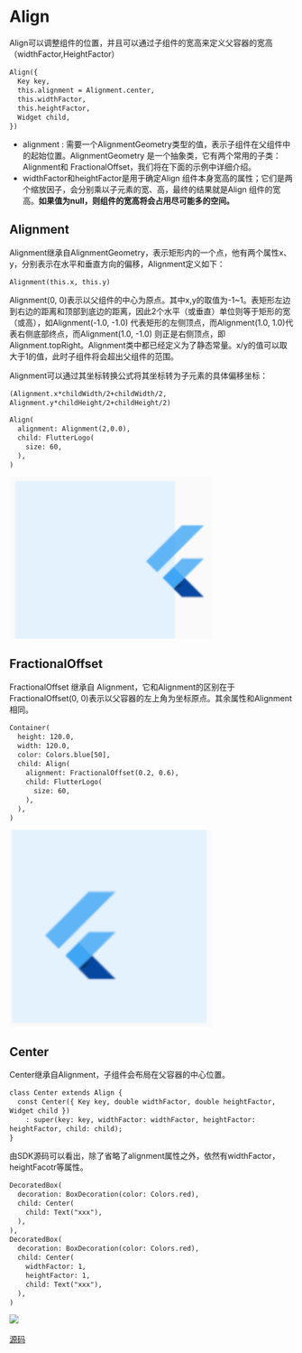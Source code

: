 # Align

Align可以调整组件的位置，并且可以通过子组件的宽高来定义父容器的宽高（widthFactor,HeightFactor）

```
Align({
  Key key,
  this.alignment = Alignment.center,
  this.widthFactor,
  this.heightFactor,
  Widget child,
})
```

- alignment : 需要一个AlignmentGeometry类型的值，表示子组件在父组件中的起始位置。AlignmentGeometry 是一个抽象类，它有两个常用的子类：Alignment和 FractionalOffset，我们将在下面的示例中详细介绍。
- widthFactor和heightFactor是用于确定Align 组件本身宽高的属性；它们是两个缩放因子，会分别乘以子元素的宽、高，最终的结果就是Align 组件的宽高。**如果值为null，则组件的宽高将会占用尽可能多的空间。**

## Alignment

Alignment继承自AlignmentGeometry，表示矩形内的一个点，他有两个属性x、y，分别表示在水平和垂直方向的偏移，Alignment定义如下：

```
Alignment(this.x, this.y)
```

Alignment(0, 0)表示以父组件的中心为原点。其中x,y的取值为-1~1。表矩形左边到右边的距离和顶部到底边的距离，因此2个水平（或垂直）单位则等于矩形的宽（或高），如Alignment(-1.0, -1.0) 代表矩形的左侧顶点，而Alignment(1.0, 1.0)代表右侧底部终点，而Alignment(1.0, -1.0) 则正是右侧顶点，即Alignment.topRight。Alignment类中都已经定义为了静态常量。x/y的值可以取大于1的值，此时子组件将会超出父组件的范围。

Alignment可以通过其坐标转换公式将其坐标转为子元素的具体偏移坐标：

```
(Alignment.x*childWidth/2+childWidth/2, Alignment.y*childHeight/2+childHeight/2)
```

```
Align(
  alignment: Alignment(2,0.0),
  child: FlutterLogo(
    size: 60,
  ),
)

```

![](images/align1.png)

## FractionalOffset

FractionalOffset 继承自 Alignment，它和Alignment的区别在于FractionalOffset(0, 0)表示以父容器的左上角为坐标原点。其余属性和Alignment相同。

```
Container(
  height: 120.0,
  width: 120.0,
  color: Colors.blue[50],
  child: Align(
    alignment: FractionalOffset(0.2, 0.6),
    child: FlutterLogo(
      size: 60,
    ),
  ),
)
```

![](images/FractionalOffset.png)

## Center

Center继承自Alignment，子组件会布局在父容器的中心位置。

```
class Center extends Align {
  const Center({ Key key, double widthFactor, double heightFactor, Widget child })
    : super(key: key, widthFactor: widthFactor, heightFactor: heightFactor, child: child);
}
```

由SDK源码可以看出，除了省略了alignment属性之外，依然有widthFactor，heightFacotr等属性。

```
DecoratedBox(
  decoration: BoxDecoration(color: Colors.red),
  child: Center(
    child: Text("xxx"),
  ),
),
DecoratedBox(
  decoration: BoxDecoration(color: Colors.red),
  child: Center(
    widthFactor: 1,
    heightFactor: 1,
    child: Text("xxx"),
  ),
)
```

![](https://cdn.jsdelivr.net/gh/flutterchina/flutter-in-action/docs/imgs/4-14.png)

[源码](code/align.dart)
